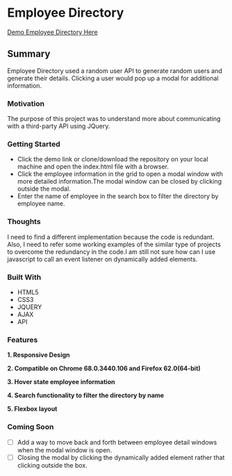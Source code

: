 # Employee Directory
[Demo Employee Directory Here](https://yog9.github.io/Employee-Directory/)

## Summary
Employee Directory used a random user API to generate random users and generate their details. Clicking a user would pop up a modal for additional information.

### Motivation
The purpose of this project was to understand more about communicating with a third-party API using JQuery.

### Getting Started
 * Click the demo link or clone/download the repository on your local machine and open the index.html file with a browser.
 * Click the employee information in the grid to open a modal window with more detailed information.The modal window can be        closed by clicking outside the modal.
 * Enter the name of employee in the search box to filter the directory by employee name.
 
 ### Thoughts
I need to find a different implementation because the code is redundant. Also, I need to refer some working examples of the similar type of projects to overcome the redundancy in the code.I am still not sure how can I use javascript to call an event listener on dynamically added elements.
 
### Built With
* HTML5 
* CSS3
* JQUERY
* AJAX
* API

### Features
**1. Responsive Design**

**2. Compatible on Chrome 68.0.3440.106 and Firefox 62.0(64-bit)**

**3. Hover state employee information**

**4. Search functionality to filter the directory by name**

**5. Flexbox layout**

### Coming Soon 
- [ ] Add a way to move back and forth between employee detail windows when the modal window is open.
- [ ] Closing the modal by clicking the dynamically added element rather that clicking outside the box.
